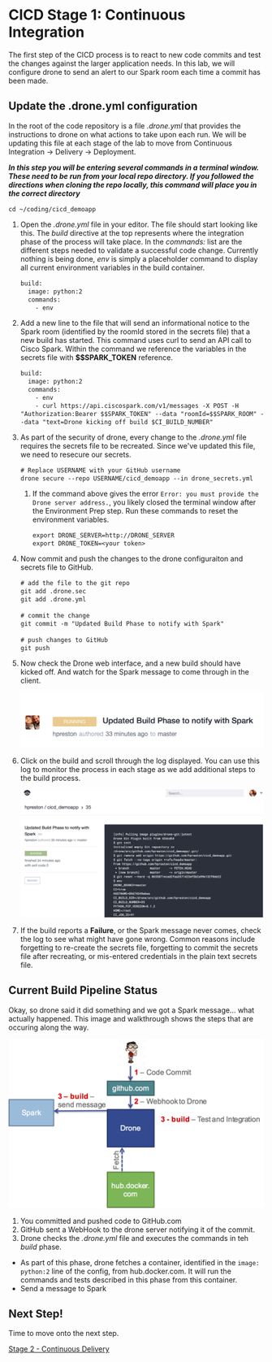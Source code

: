 # CICD Stage 1: Continuous Integration

The first step of the CICD process is to react to new code commits and test the changes against the larger application needs.  In this lab, we will configure drone to send an alert to our Spark room each time a commit has been made.

## Update the .drone.yml configuration

In the root of the code repository is a file _.drone.yml_ that provides the instructions to drone on what actions to take upon each run.  We will be updating this file at each stage of the lab to move from Continuous Integration -> Delivery -> Deployment.

**_In this step you will be entering several commands in a terminal window.  These need to be run from your local repo directory.  If you followed the directions when cloning the repo locally, this command will place you in the correct directory_**

```
cd ~/coding/cicd_demoapp
```


1. Open the _.drone.yml_ file in your editor.  The file should start looking like this.  The _build_ directive at the top represents where the integration phase of the process will take place.  In the _commands:_ list are the different steps needed to validate a successful code change.  Currently nothing is being done, _env_ is simply a placeholder command to display all current environment variables in the build container.
    ```
    build:
      image: python:2
      commands:
        - env
    ```

2. Add a new line to the file that will send an informational notice to the Spark room (identified by the roomId stored in the secrets file) that a new build has started.  This command uses curl to send an API call to Cisco Spark.  Within the command we reference the variables in the secrets file with **$$SPARK_TOKEN** reference.
    ```
    build:
      image: python:2
      commands:
        - env
        - curl https://api.ciscospark.com/v1/messages -X POST -H "Authorization:Bearer $$SPARK_TOKEN" --data "roomId=$$SPARK_ROOM" --data "text=Drone kicking off build $CI_BUILD_NUMBER"
    ```

3. As part of the security of drone, every change to the _.drone.yml_ file requires the secrets file to be recreated.  Since we've updated this file, we need to resecure our secrets.
    ```
    # Replace USERNAME with your GitHub username
    drone secure --repo USERNAME/cicd_demoapp --in drone_secrets.yml
    ```

    1. If the command above gives the error `Error: you must provide the Drone server address.`, you likely closed the terminal window after the Environment Prep step.  Run these commands to reset the environment variables.
        ```
        export DRONE_SERVER=http://DRONE_SERVER
        export DRONE_TOKEN=<your token>
        ```

4. Now commit and push the changes to the drone configuraiton and secrets file to GitHub.
    ```
    # add the file to the git repo
    git add .drone.sec
    git add .drone.yml

    # commit the change
    git commit -m "Updated Build Phase to notify with Spark"

    # push changes to GitHub
    git push
    ```

5. Now check the Drone web interface, and a new build should have kicked off.  And watch for the Spark message to come through in the client.

    ![Drone Build](images/drone_2nd_build.png)

6. Click on the build and scroll through the log displayed.  You can use this log to monitor the process in each stage as we add additional steps to the build process.

    ![Drone Build](images/drone_2nd_build_details.png)

7. If the build reports a **Failure**, or the Spark message never comes, check the log to see what might have gone wrong.  Common reasons include forgetting to re-create the secrets file, forgetting to commit the secrets file after recreating, or mis-entered credentials in the plain text secrets file.

## Current Build Pipeline Status

Okay, so drone said it did something and we got a Spark message... what actually happened.  This image and walkthrough shows the steps that are occuring along the way.

![Stage 1 Diagram](images/stage_1_diagram.png)

1. You committed and pushed code to GitHub.com
2. GitHub sent a WebHook to the drone server notifying it of the commit.
3. Drone checks the _.drone.yml_ file and executes the commands in teh _build_ phase.
  * As part of this phase, drone fetches a container, identified in the `image: python:2` line of the config, from hub.docker.com.  It will run the commands and tests described in this phase from this container.
  * Send a message to Spark

## Next Step!

Time to move onto the next step.

[Stage 2 - Continuous Delivery](cicd_stage_2.md)

